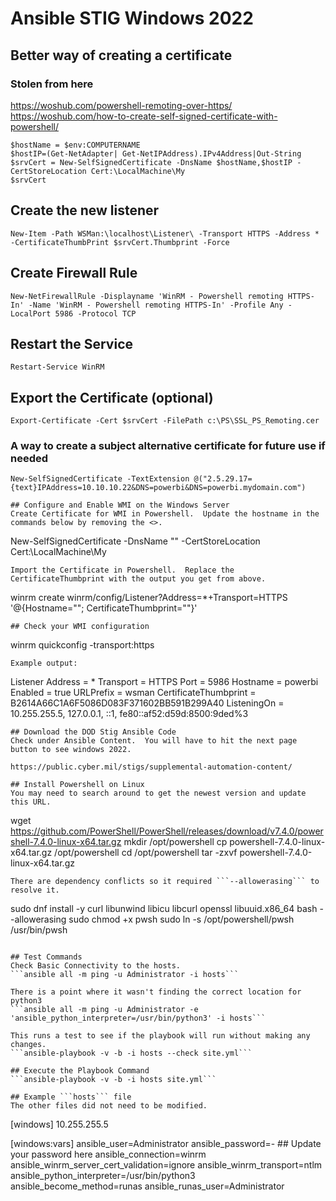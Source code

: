 # Ansible STIG Windows 2022

## Better way of creating a certificate
### Stolen from here 
https://woshub.com/powershell-remoting-over-https/
https://woshub.com/how-to-create-self-signed-certificate-with-powershell/

```
$hostName = $env:COMPUTERNAME
$hostIP=(Get-NetAdapter| Get-NetIPAddress).IPv4Address|Out-String
$srvCert = New-SelfSignedCertificate -DnsName $hostName,$hostIP -CertStoreLocation Cert:\LocalMachine\My
$srvCert
```
## Create the new listener
```
New-Item -Path WSMan:\localhost\Listener\ -Transport HTTPS -Address * -CertificateThumbPrint $srvCert.Thumbprint -Force
```
## Create Firewall Rule
```
New-NetFirewallRule -Displayname 'WinRM - Powershell remoting HTTPS-In' -Name 'WinRM - Powershell remoting HTTPS-In' -Profile Any -LocalPort 5986 -Protocol TCP
```
## Restart the Service
```
Restart-Service WinRM
```
## Export the Certificate (optional)
```
Export-Certificate -Cert $srvCert -FilePath c:\PS\SSL_PS_Remoting.cer
```

### A way to create a subject alternative certificate for future use if needed
```
New-SelfSignedCertificate -TextExtension @("2.5.29.17={text}IPAddress=10.10.10.22&DNS=powerbi&DNS=powerbi.mydomain.com")

## Configure and Enable WMI on the Windows Server
Create Certificate for WMI in Powershell.  Update the hostname in the commands below by removing the <>.
```
New-SelfSignedCertificate -DnsName "<your hostname here>" -CertStoreLocation Cert:\LocalMachine\My
```
Import the Certificate in Powershell.  Replace the CertificateThumbprint with the output you get from above.
```
winrm create winrm/config/Listener?Address=*+Transport=HTTPS '@{Hostname="<your hostname here>"; CertificateThumbprint="<Thumbprint Goes Here>"}'
```
## Check your WMI configuration
```
winrm quickconfig -transport:https
```
Example output:
```
Listener
    Address = *
    Transport = HTTPS
    Port = 5986
    Hostname = powerbi
    Enabled = true
    URLPrefix = wsman
    CertificateThumbprint = B2614A66C1A6F5086D083F371602BB591B299A40
    ListeningOn = 10.255.255.5, 127.0.0.1, ::1, fe80::af52:d59d:8500:9ded%3
```
## Download the DOD Stig Ansible Code
Check under Ansible Content.  You will have to hit the next page button to see windows 2022.

https://public.cyber.mil/stigs/supplemental-automation-content/

## Install Powershell on Linux
You may need to search around to get the newest version and update this URL.
```
wget https://github.com/PowerShell/PowerShell/releases/download/v7.4.0/powershell-7.4.0-linux-x64.tar.gz
mkdir /opt/powershell
cp powershell-7.4.0-linux-x64.tar.gz /opt/powershell
cd /opt/powershell
tar -zxvf powershell-7.4.0-linux-x64.tar.gz
```
There are dependency conflicts so it required ```--allowerasing``` to resolve it.
```
sudo dnf install -y curl libunwind libicu libcurl openssl libuuid.x86_64 bash --allowerasing
sudo chmod +x pwsh
sudo ln -s /opt/powershell/pwsh /usr/bin/pwsh
```

## Test Commands
Check Basic Connectivity to the hosts.  
```ansible all -m ping -u Administrator -i hosts```  

There is a point where it wasn't finding the correct location for python3  
```ansible all -m ping -u Administrator -e 'ansible_python_interpreter=/usr/bin/python3' -i hosts```  

This runs a test to see if the playbook will run without making any changes.  
```ansible-playbook -v -b -i hosts --check site.yml```

## Execute the Playbook Command
```ansible-playbook -v -b -i hosts site.yml```

## Example ```hosts``` file
The other files did not need to be modified.
```
[windows]
10.255.255.5

[windows:vars]
ansible_user=Administrator
ansible_password=-<YOUR PASSWORD HERE> ## Update your password here
ansible_connection=winrm
ansible_winrm_server_cert_validation=ignore
ansible_winrm_transport=ntlm
ansible_python_interpreter=/usr/bin/python3
ansible_become_method=runas
ansible_runas_user=Administrator
```
